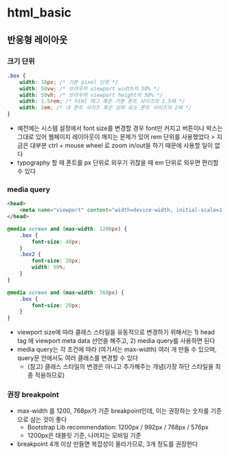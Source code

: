 # html_basic

## 반응형 레이아웃
### 크기 단위
```css
.box {
    width: 16px; /* 기본 pixel 단위 */
    width: 50vw; /* 브라우저 viewport width의 50% */
    width: 50vh; /* 브라우저 viewport height의 50% */
    width: 1.5rem; /* html 태그 혹은 기본 폰트 사이즈의 1.5배 */
    width: 2em; /* 내 폰트 사이즈 혹은 상위 요소 폰트 사이즈의 2배 */
}
```
- 예전에는 시스템 설정에서 font size를 변경할 경우 font만 커지고 버튼이나 박스는 그대로 있어 웹페이지 레이아웃이 깨지는 문제가 있어 rem 단위를 사용했었다 > 지금은 대부분 ctrl + mouse wheel 로 zoom in/out을 하기 때문에 사용할 일이 없다
- typography 할 때 폰트를 px 단위로 외우기 귀찮을 때 em 단위로 외우면 편리할 수 있다

### media query
```html
<head>
    <meta name="viewport" content="width=device-width, initial-scale=1.0">
</head>
```
```css
@media screen and (max-width: 1200px) {
    .box {
        font-size: 40px;
    }
    .box2 {
        font-size: 20px;
        width: 50%;
    }
}

@media screen and (max-width: 768px) {
    .box {
        font-size: 20px;
    }
}
```
- viewport size에 따라 클래스 스타일을 유동적으로 변경하기 위해서는 1) head tag 에 viewport meta data 선언을 해주고, 2) media query를 사용하면 된다
- media query는 각 조건에 따라 (여기서는 max-width) 여러 개 만들 수 있으며, query문 안에서도 여러 클래스를 변경할 수 있다
    - (참고) 클래스 스타일의 변경은 아니고 추가해주는 개념(가장 하단 스타일을 최종 적용하므로)

### 권장 breakpoint
- max-width 를 1200, 768px가 기준 breakpoint인데, 이는 권장하는 숫자를 기준으로 삼는 것이 좋다
    - Bootstrap Lib recommendation: 1200px / 992px / 768px / 576px
    - 1200px은 태블릿 기준, 나머지는 모바일 기준
- breakpoint 4개 이상 만들면 복잡성이 올라가므로, 3개 정도를 권장한다
